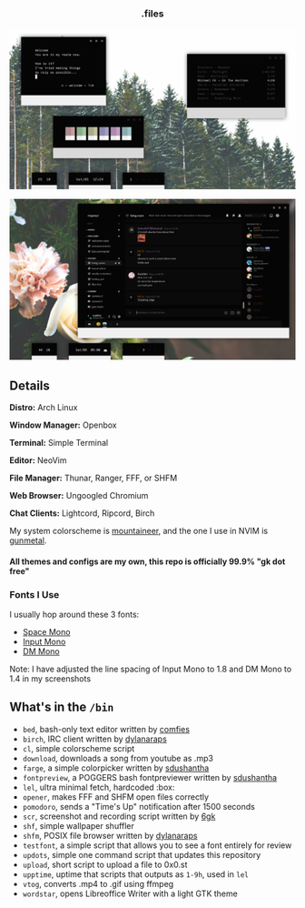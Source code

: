 <h3 align="center">.files</h3>

<p align="center"

![img](scrots/what3.png)

</p>

<p align="center"

![img](scrots/what4.png)

</p>

## Details

**Distro:** Arch Linux

**Window Manager:** Openbox

**Terminal:** Simple Terminal

**Editor:** NeoVim

**File Manager:** Thunar, Ranger, FFF, or SHFM

**Web Browser:** Ungoogled Chromium

**Chat Clients:** Lightcord, Ripcord, Birch

My system colorscheme is [mountaineer](https://github.com/co1ncidence/mountaineer), and the one I use in NVIM is [gunmetal](https://github.com/co1ncidence/gunmetal).

#### All themes and configs are my own, this repo is officially 99.9% "gk dot free"

### Fonts I Use
I usually hop around these 3 fonts:
- [Space Mono](https://fonts.google.com/specimen/Space+Mono)
- [Input Mono](https://input.fontbureau.com/download/)
- [DM Mono](https://fonts.google.com/specimen/DM+Mono?category=Monospace)

Note: I have adjusted the line spacing of Input Mono to 1.8 and DM Mono to 1.4 in my screenshots

## What's in the `/bin`
- `bed`, bash-only text editor written by [comfies](https://github.com/comfies)
- `birch`, IRC client written by [dylanaraps ](https://github.com/dylanaraps)
- `cl`, simple colorscheme script
- `download`, downloads a song from youtube as .mp3
- `farge`, a simple colorpicker written by [sdushantha](https://github.com/sdushantha)
- `fontpreview`, a POGGERS bash fontpreviewer written by [sdushantha](https://github.com/sdushantha)
- `lel`, ultra minimal fetch, hardcoded :box:
- `opener`, makes FFF and SHFM open files correctly
- `pomodoro`, sends a "Time's Up" notification after 1500 seconds
- `scr`, screenshot and recording script written by [6gk](https://github.com/6gk)
- `shf`, simple wallpaper shuffler
- `shfm`, POSIX file browser written by [dylanaraps ](https://github.com/dylanaraps)
- `testfont`, a simple script that allows you to see a font entirely for review
- `updots`, simple one command script that updates this repository
- `upload`, short script to upload a file to 0x0.st
- `upptime`, uptime that scripts that outputs as `1-9h`, used in `lel`
- `vtog`, converts .mp4 to .gif using ffmpeg
- `wordstar`, opens Libreoffice Writer with a light GTK theme
